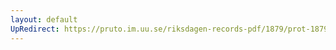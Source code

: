 ```yaml
---
layout: default
UpRedirect: https://pruto.im.uu.se/riksdagen-records-pdf/1879/prot-1879--ak--011.pdf
---
```

